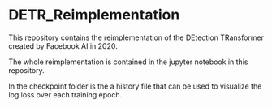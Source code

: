 # DETR_Reimplementation

This repository contains the reimplementation of the DEtection TRansformer created by Facebook AI in 2020.

The whole reimplementation is contained in the jupyter notebook in this repository.

In the checkpoint folder is the a history file that can be used to visualize the log loss over each training epoch.
